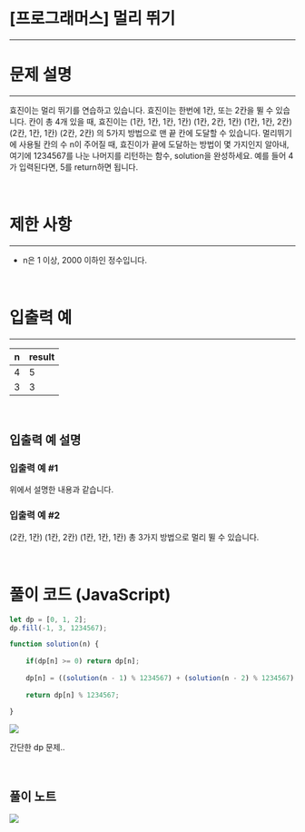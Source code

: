 # [프로그래머스] 멀리 뛰기
---
# 문제 설명
---
효진이는 멀리 뛰기를 연습하고 있습니다. 효진이는 한번에 1칸, 또는 2칸을 뛸 수 있습니다. 칸이 총 4개 있을 때, 효진이는
(1칸, 1칸, 1칸, 1칸)
(1칸, 2칸, 1칸)
(1칸, 1칸, 2칸)
(2칸, 1칸, 1칸)
(2칸, 2칸)
의 5가지 방법으로 맨 끝 칸에 도달할 수 있습니다. 멀리뛰기에 사용될 칸의 수 n이 주어질 때, 효진이가 끝에 도달하는 방법이 몇 가지인지 알아내, 여기에 1234567를 나눈 나머지를 리턴하는 함수, solution을 완성하세요. 예를 들어 4가 입력된다면, 5를 return하면 됩니다.

<br>

# 제한 사항
---
+ n은 1 이상, 2000 이하인 정수입니다.

<br>

# 입출력 예
---
|n|result|
|---|---|
|4|5|
|3|3|

<br>

## 입출력 예 설명
### 입출력 예 #1
위에서 설명한 내용과 같습니다.

### 입출력 예 #2
(2칸, 1칸)
(1칸, 2칸)
(1칸, 1칸, 1칸)
총 3가지 방법으로 멀리 뛸 수 있습니다.

<br>

# 풀이 코드 (JavaScript)
```js
let dp = [0, 1, 2];
dp.fill(-1, 3, 1234567);

function solution(n) {
  
    if(dp[n] >= 0) return dp[n];
    
    dp[n] = ((solution(n - 1) % 1234567) + (solution(n - 2) % 1234567) % 1234567);
    
    return dp[n] % 1234567;
    
}
```
![](https://velog.velcdn.com/images/reyang/post/4266be68-7fae-499d-ba42-b19735c0a3bf/image.png)

간단한 dp 문제..

<br>

## 풀이 노트
![](https://velog.velcdn.com/images/reyang/post/648634a8-2782-44c8-8c77-f196ed3ba01d/image.png)

<br>
